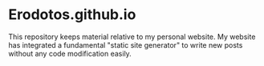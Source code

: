 # Erodotos.github.io

This repository keeps material relative to my personal website. My website has integrated a fundamental "static site generator" to write new posts without any code modification easily.
